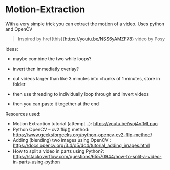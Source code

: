 # Motion-Extraction
With a very simple trick you can extract the motion of a video. Uses python and OpenCV
> Inspired by href{this}{https://youtu.be/NSS6yAMZF78} video by Posy

Ideas:
- maybe combine the two while loops?
- invert then immediatly overlay?

- cut videos larger than like 3 minutes into chunks of 1 minutes, store in folder
- then use threading to individually loop through and invert videos
- then you can paste it together at the end

Resources used:
- Motion Extraction tutorial (attempt...): https://youtu.be/woj4vfMLpao
- Python OpenCV – cv2.flip() method: https://www.geeksforgeeks.org/python-opencv-cv2-flip-method/
- Adding (blending) two images using OpenCV : https://docs.opencv.org/3.4/d5/dc4/tutorial_adding_images.html
- How to split a video in parts using Python?: https://stackoverflow.com/questions/65570944/how-to-split-a-video-in-parts-using-python
